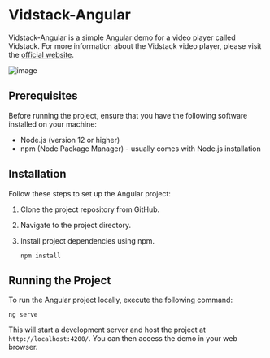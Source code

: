 # Vidstack-Angular
Vidstack-Angular is a simple Angular demo for a video player called Vidstack. For more information about the Vidstack video player, please visit the [official website](https://www.vidstack.io/).

![image](https://github.com/dar1ooo/vidstack-angular/assets/63245314/7aa085ba-8873-4595-bba0-2734e98b9908)

## Prerequisites

Before running the project, ensure that you have the following software installed on your machine:

- Node.js (version 12 or higher)
- npm (Node Package Manager) - usually comes with Node.js installation

## Installation

Follow these steps to set up the Angular project:

1. Clone the project repository from GitHub.

2. Navigate to the project directory.
3. Install project dependencies using npm.
   ```shell
   npm install
   ```
## Running the Project

To run the Angular project locally, execute the following command:

```shell
ng serve
```

This will start a development server and host the project at `http://localhost:4200/`. You can then access the demo in your web browser.
